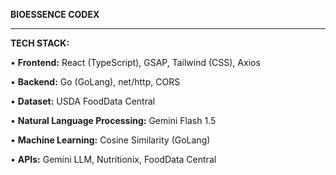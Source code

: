 **BIOESSENCE CODEX**

________________________________________________________________________________________________________________


**TECH STACK:**

• **Frontend:** React (TypeScript), GSAP, Tailwind (CSS), Axios

• **Backend:** Go (GoLang), net/http, CORS

• **Dataset:** USDA FoodData Central

• **Natural Language Processing:** Gemini Flash 1.5

• **Machine Learning:** Cosine Similarity (GoLang)

• **APIs:** Gemini LLM, Nutritionix, FoodData Central


